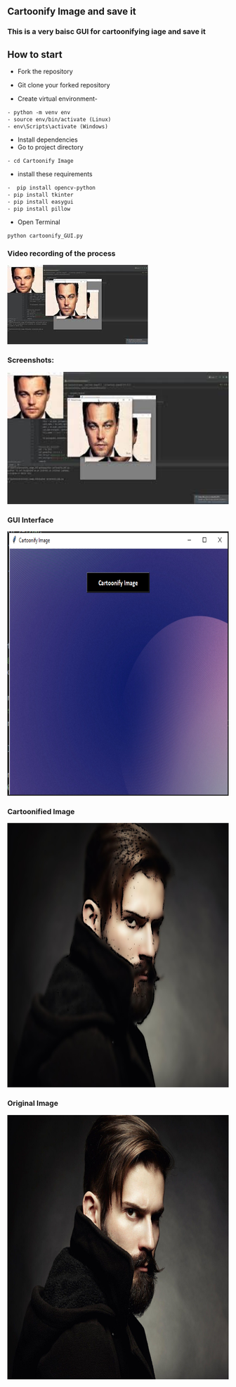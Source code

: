 ## Cartoonify Image and save it
### This is a very baisc GUI for cartoonifying iage and save it
## How to start


- Fork the repository

- Git clone your forked repository
- Create virtual environment-
```
- python -m venv env
- source env/bin/activate (Linux)
- env\Scripts\activate (Windows)
```
- Install dependencies
- Go to project directory
```
- cd Cartoonify Image
```
- install these requirements

```
-  pip install opencv-python
- pip install tkinter
- pip install easygui
- pip install pillow
```  
- Open Terminal
```
python cartoonify_GUI.py
```

### Video recording of the process

[![YouTube link](mq2.jpg)](https://youtu.be/VDqEv6_FDt4 "Cartoonify GUI")


### Screenshots: 
<img src="mq2.jpg" height="300px">

### GUI Interface
<img src="Updated GUI.png" height="600px">

### Cartoonified Image 
<img src="cartoonified.jpg" height="600px">

### Original Image
<img src="wp2030093.jpg" height="600px">


